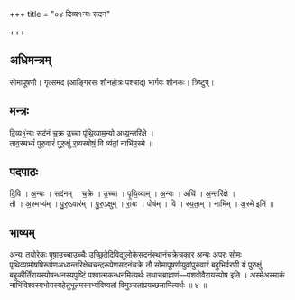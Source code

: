 +++
title = "०४ दिव्य१न्यः सदनं"

+++
## अधिमन्त्रम्
सोमापूषणौ। गृत्समद (आङ्गिरसः शौनहोत्रः पश्चाद्) भार्गवः शौनकः। त्रिष्टुप्।

## मन्त्रः
दि॒व्य१॒॑न्यः सद॑नं च॒क्र उ॒च्चा पृ॑थि॒व्याम॒न्यो अध्य॒न्तरि॑क्षे ।  
ताव॒स्मभ्यं॑ पुरु॒वारं॑ पुरु॒क्षुं रा॒यस्पोषं॒ वि ष्य॑तां॒ नाभि॑म॒स्मे ॥

## पदपाठः
दि॒वि । अ॒न्यः । सद॑नम् । च॒क्रे । उ॒च्चा । पृ॒थि॒व्याम् । अ॒न्यः । अधि॑ । अ॒न्तरि॑क्षे ।  
तौ । अ॒स्मभ्य॑म् । पु॒रु॒ऽवार॑म् । पु॒रु॒ऽक्षुम् । रा॒यः । पोष॑म् । वि । स्य॒ता॒म् । नाभि॑म् । अ॒स्मे इति॑ ॥

## भाष्यम्
अन्यः तयोरेकः पूषाउच्चाउच्चैः उच्छ्रितेदिविद्युलोकेसदनंस्थानंचक्रेचकार अन्यः अपरः सोमः पृथिव्यामोषषिरूपेणअध्यन्तरिक्षेचचन्द्ररूपेणसदनंचक्रे तौ सोमापूषणौयुवांपुरुवारं बहुभिर्वरणी यं पुरुक्षुं बहुकीर्तिंरायस्पोषन्धनस्यपुष्टिं पश्वात्मकन्धनमित्यर्थः तथाचब्राह्मणं—पशवोवैरायस्पोष इति । अस्मेअस्माकं नाभिंविश्वस्यभोगस्यहेतुभूतमस्मभ्यंविष्यतां विमुञ्चतांप्रयच्छतामित्यर्थः ॥ ४ ॥